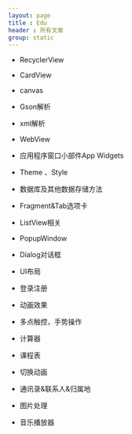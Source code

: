 ```yaml
---
layout: page
title : Edu
header : 所有文章
group: static
---
```


* RecyclerView
* CardView 
* canvas
* Gson解析
* xml解析
* WebView
* 应用程序窗口小部件App Widgets 
* Theme 、Style
* 数据库及其他数据存储方法

* Fragment&Tab选项卡
* ListView相关
* PopupWindow
* Dialog对话框
* UI布局
* 登录注册
* 动画效果
* 多点触控，手势操作
* 计算器
* 课程表
* 切换动画
* 通讯录&联系人&归属地
* 图片处理
* 音乐播放器
